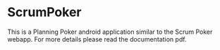 # ScrumPoker
This is a Planning Poker android application similar to the Scrum Poker webapp. 
For more details please read the documentation pdf.
